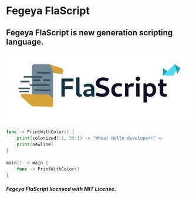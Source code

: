 # Fegeya FlaScript
## Fegeya FlaScript is new generation scripting language.

![FlaScript](docs/resource/FlaScript.png)

```go
func -> PrintWithColor() {
    print(colorized[:1, 33:]) -> "Whoa! Hello developer!" <-
    print(newline)
}

main() -> main {
    func -> PrintWithColor()
}
```


##### Fegeya FlaScript licensed with MIT License.
